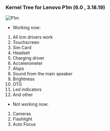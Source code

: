
###                                          Kernel Tree for Lenovo P1m (6.0 , 3.18.19)

![P1m](http://www.smartgizmo.net/wp-content/uploads/2015/10/Lenovo-VIBE-P1m-1.jpg)

* Working now:
1) All lcm drivers work
2) Touchscreen
3) Sim Card
4) Headset
5) Charging driver
6) Accelerometer
7) Alsps
8) Sound from the main speaker
9) Brightness
10) OTG
11) Led indicators
12) And other
* Not working now:
1) Cameras
2) Flashlight
3) Auto Focus
